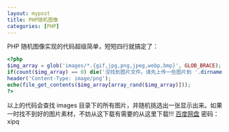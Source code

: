 ```yaml
---
layout: mypost
title: PHP随机图像
categories: [PHP]
---
```

PHP 随机图像实现的代码超级简单，短短四行就搞定了：
```php
<?php
$img_array = glob('images/*.{gif,jpg,png,jpeg,webp,bmp}', GLOB_BRACE);
if(count($img_array) == 0) die('没找到图片文件。请先上传一些图片到 '.dirname(__FILE__).'/images/ 文件夹');
header('Content-Type: image/png');
echo(file_get_contents($img_array[array_rand($img_array)]));
?>
```
以上的代码会查找 images 目录下的所有图片，并随机挑选出一张显示出来。如果一时找不到好的图片素材，不妨从这下载有需要的从这里下载!!! [百度网盘](https://pan.baidu.com/s/1sl0Zznn) 密码：xipq
